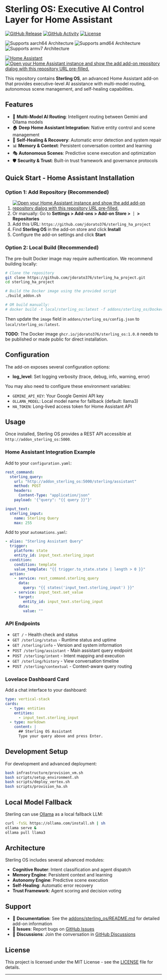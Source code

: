 # Sterling OS: Executive AI Control Layer for Home Assistant

[![GitHub Release][releases-shield]][releases]
[![GitHub Activity][commits-shield]][commits]
[![License][license-shield]](LICENSE)

![Supports aarch64 Architecture][aarch64-shield]
![Supports amd64 Architecture][amd64-shield]
![Supports armv7 Architecture][armv7-shield]

[![Home Assistant][ha-shield]][ha-link]
[![Open your Home Assistant instance and show the add add-on repository dialog with this repository URL pre-filled.][add-repo-shield]][add-repo]

This repository contains **Sterling OS**, an advanced Home Assistant add-on that provides executive-level AI assistance with multi-model routing, autonomous scene management, and self-healing capabilities.

## Features

- 🧠 **Multi-Model AI Routing**: Intelligent routing between Gemini and Ollama models
- 🏠 **Deep Home Assistant Integration**: Native entity control and scene management  
- 🔄 **Self-Healing & Recovery**: Automatic error detection and system repair
- 📊 **Memory & Context**: Persistent conversation context and learning
- 🎭 **Autonomous Scenes**: Predictive scene execution and optimization
- 🛡️ **Security & Trust**: Built-in trust framework and governance protocols

## Quick Start - Home Assistant Installation

### Option 1: Add Repository (Recommended)

1. [![Open your Home Assistant instance and show the add add-on repository dialog with this repository URL pre-filled.][add-repo-shield]][add-repo]
2. Or manually: Go to **Settings > Add-ons > Add-on Store > ⋮ > Repositories**
3. Add this URL: `https://github.com/jdorato376/sterling_ha_project`
4. Find **Sterling OS** in the add-on store and click **Install**
5. Configure the add-on settings and click **Start**

### Option 2: Local Build (Recommended)

The pre-built Docker image may require authentication. We recommend building locally:

```bash
# Clone the repository
git clone https://github.com/jdorato376/sterling_ha_project.git
cd sterling_ha_project

# Build the Docker image using the provided script
./build_addon.sh

# OR build manually:
# docker build -t local/sterling_os:latest -f addons/sterling_os/Dockerfile .
```

Then update the `image` field in `addons/sterling_os/config.json` to `local/sterling_os:latest`.

**TODO**: The Docker image `ghcr.io/jdorato376/sterling_os:1.0.0` needs to be published or made public for direct installation.

## Configuration

The add-on exposes several configuration options:

- **log_level**: Set logging verbosity (trace, debug, info, warning, error)

You may also need to configure these environment variables:

- `GEMINI_API_KEY`: Your Google Gemini API key
- `OLLAMA_MODEL`: Local model name for fallback (default: llama3)
- `HA_TOKEN`: Long-lived access token for Home Assistant API

## Usage

Once installed, Sterling OS provides a REST API accessible at `http://addon_sterling_os:5000`. 

### Home Assistant Integration Example

Add to your `configuration.yaml`:

```yaml
rest_command:
  sterling_query:
    url: "http://addon_sterling_os:5000/sterling/assistant"
    method: POST
    headers:
      Content-Type: "application/json"
    payload: '{"query": "{{ query }}"}'

input_text:
  sterling_input:
    name: Sterling Query
    max: 255
```

Add to your `automations.yaml`:

```yaml
- alias: "Sterling Assistant Query"
  trigger:
    platform: state
    entity_id: input_text.sterling_input
  condition:
    condition: template
    value_template: "{{ trigger.to_state.state | length > 0 }}"
  action:
    - service: rest_command.sterling_query
      data:
        query: "{{ states('input_text.sterling_input') }}"
    - service: input_text.set_value
      target:
        entity_id: input_text.sterling_input
      data:
        value: ""
```

### API Endpoints

- `GET /` - Health check and status
- `GET /sterling/status` - Runtime status and uptime  
- `GET /sterling/info` - Version and system information
- `POST /sterling/assistant` - Main assistant query endpoint
- `POST /sterling/intent` - Intent mapping and execution
- `GET /sterling/history` - View conversation timeline
- `POST /sterling/contextual` - Context-aware query routing

### Lovelace Dashboard Card

Add a chat interface to your dashboard:

```yaml
type: vertical-stack
cards:
  - type: entities
    entities:
      - input_text.sterling_input
  - type: markdown
    content: |
      ## Sterling OS Assistant
      Type your query above and press Enter.
```

## Development Setup

For development and advanced deployment:

```bash
bash infrastructure/provision_vm.sh
bash scripts/setup_environment.sh
bash scripts/deploy_vertex.sh
bash scripts/provision_ha.sh
```

## Local Model Fallback

Sterling can use [Ollama](https://ollama.com) as a local fallback LLM:

```bash
curl -fsSL https://ollama.com/install.sh | sh
ollama serve &
ollama pull llama3
```

## Architecture

Sterling OS includes several advanced modules:

- **Cognitive Router**: Intent classification and agent dispatch
- **Memory Engine**: Persistent context and learning
- **Autonomy Engine**: Predictive scene execution
- **Self-Healing**: Automatic error recovery
- **Trust Framework**: Agent scoring and decision voting

## Support

- 📖 **Documentation**: See the [addons/sterling_os/README.md](addons/sterling_os/README.md) for detailed add-on information
- 🐛 **Issues**: Report bugs on [GitHub Issues][issues]
- 💬 **Discussions**: Join the conversation in [GitHub Discussions][discussions]

## License

This project is licensed under the MIT License - see the [LICENSE](LICENSE) file for details.

---

[releases-shield]: https://img.shields.io/github/release/jdorato376/sterling_ha_project.svg
[releases]: https://github.com/jdorato376/sterling_ha_project/releases
[commits-shield]: https://img.shields.io/github/commit-activity/y/jdorato376/sterling_ha_project.svg
[commits]: https://github.com/jdorato376/sterling_ha_project/commits/main
[license-shield]: https://img.shields.io/github/license/jdorato376/sterling_ha_project.svg
[aarch64-shield]: https://img.shields.io/badge/aarch64-yes-green.svg
[amd64-shield]: https://img.shields.io/badge/amd64-yes-green.svg
[armv7-shield]: https://img.shields.io/badge/armv7-yes-green.svg
[ha-shield]: https://img.shields.io/badge/Home%20Assistant-Compatible-41BDF5.svg
[ha-link]: https://www.home-assistant.io/
[add-repo-shield]: https://my.home-assistant.io/badges/supervisor_add_addon_repository.svg
[add-repo]: https://my.home-assistant.io/redirect/supervisor_add_addon_repository/?repository_url=https%3A%2F%2Fgithub.com%2Fjdorato376%2Fsterling_ha_project
[issues]: https://github.com/jdorato376/sterling_ha_project/issues
[discussions]: https://github.com/jdorato376/sterling_ha_project/discussions
